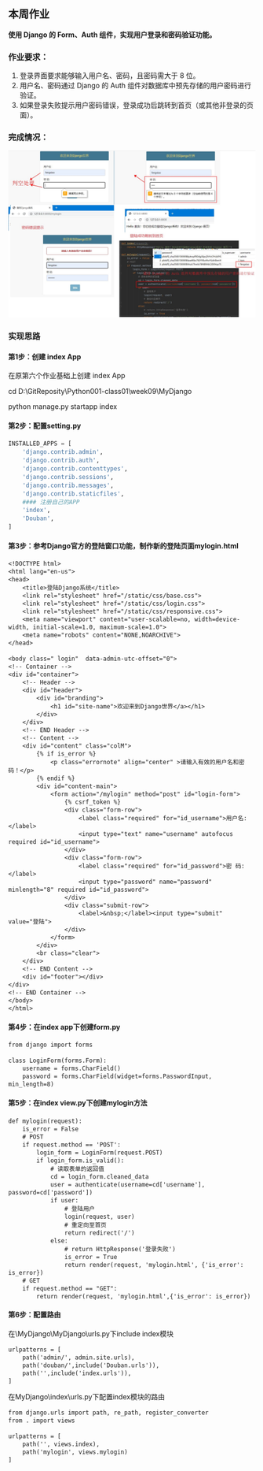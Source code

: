 ## 本周作业

**使用 Django 的 Form、Auth 组件，实现用户登录和密码验证功能。**

### **作业要求：**

1. 登录界面要求能够输入用户名、密码，且密码需大于 8 位。
2. 用户名、密码通过     Django 的 Auth 组件对数据库中预先存储的用户密码进行验证。
3. 如果登录失败提示用户密码错误，登录成功后跳转到首页（或其他非登录的页面）。

### **完成情况：**

![](https://github.com/fengxiao/Python001-class01/blob/master/week09/picfornote/homeworkresult.jpg)

### **实现思路**

#### 第1步：创建 index App

在原第六个作业基础上创建 index App

cd D:\GitReposity\Python001-class01\week09\MyDjango

python manage.py startapp index

#### 第2步：配置setting.py

```python
INSTALLED_APPS = [
    'django.contrib.admin',
    'django.contrib.auth',
    'django.contrib.contenttypes',
    'django.contrib.sessions',
    'django.contrib.messages',
    'django.contrib.staticfiles',
    #### 注册自己的APP
    'index',
    'Douban',
]
```

#### **第3步：参考Django官方的登陆窗口功能，制作新的登陆页面mylogin.html**

```
<!DOCTYPE html>
<html lang="en-us">
<head>
    <title>登陆Django系统</title>
    <link rel="stylesheet" href="/static/css/base.css">
    <link rel="stylesheet" href="/static/css/login.css">
    <link rel="stylesheet" href="/static/css/responsive.css">
    <meta name="viewport" content="user-scalable=no, width=device-width, initial-scale=1.0, maximum-scale=1.0">
    <meta name="robots" content="NONE,NOARCHIVE">
</head>

<body class=" login"  data-admin-utc-offset="0">
<!-- Container -->
<div id="container">
    <!-- Header -->
    <div id="header">
        <div id="branding">
            <h1 id="site-name">欢迎来到Django世界</a></h1>
        </div>
    </div>
    <!-- END Header -->
    <!-- Content -->
    <div id="content" class="colM">
        {% if is_error %}
            <p class="errornote" align="center" >请输入有效的用户名和密码！</p>
        {% endif %}
        <div id="content-main">
            <form action="/mylogin" method="post" id="login-form">
                {% csrf_token %}
                <div class="form-row">
                    <label class="required" for="id_username">用户名:</label>
                    <input type="text" name="username" autofocus required id="id_username">
                </div>
                <div class="form-row">
                    <label class="required" for="id_password">密 码:</label>
                    <input type="password" name="password" minlength="8" required id="id_password">
                </div>
                <div class="submit-row">
                    <label>&nbsp;</label><input type="submit" value="登陆">
                </div>
            </form>
        </div>
        <br class="clear">
    </div>
    <!-- END Content -->
    <div id="footer"></div>
</div>
<!-- END Container -->
</body>
</html>

```

#### **第4步：在index app下创建form.py**

```
from django import forms

class LoginForm(forms.Form):
    username = forms.CharField()
    password = forms.CharField(widget=forms.PasswordInput, min_length=8)
```



#### **第5步：在index view.py下创建mylogin方法**

```
def mylogin(request):
    is_error = False
    # POST
    if request.method == 'POST':
        login_form = LoginForm(request.POST)
        if login_form.is_valid():
            # 读取表单的返回值
            cd = login_form.cleaned_data
            user = authenticate(username=cd['username'], password=cd['password'])
            if user:
                # 登陆用户
                login(request, user)
                # 重定向至首页
                return redirect('/')
            else:
                # return HttpResponse('登录失败')
                is_error = True
                return render(request, 'mylogin.html', {'is_error': is_error})
    # GET
    if request.method == "GET":
        return render(request, 'mylogin.html',{'is_error': is_error})
```

#### **第6步：配置路由**

在\MyDjango\MyDjango\urls.py下include index模块

```
urlpatterns = [
    path('admin/', admin.site.urls),
    path('douban/',include('Douban.urls')),
    path('',include('index.urls')),
]

```

在MyDjango\index\urls.py下配置index模块的路由

```
from django.urls import path, re_path, register_converter
from . import views

urlpatterns = [
    path('', views.index),
    path('mylogin', views.mylogin)
]

```

